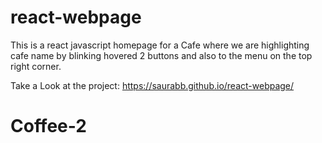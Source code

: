 # react-webpage
This is a react javascript homepage for a Cafe where we are
highlighting cafe name by blinking 
hovered 2 buttons and also to the menu on the top right corner.

Take a Look at the project:
https://saurabb.github.io/react-webpage/

# Coffee-2
